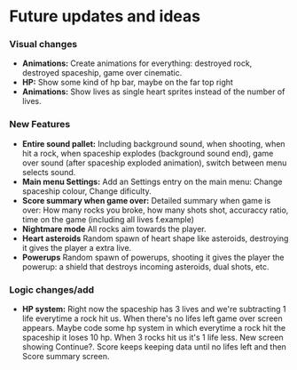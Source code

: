 # Future updates and ideas

### Visual changes
- **Animations:** Create animations for everything: destroyed rock, destroyed spaceship, game over cinematic.
- **HP:** Show some kind of hp bar, maybe on the far top right
- **Animations:** Show lives as single heart sprites instead of the number of lives.

### New Features
- **Entire sound pallet:** Including background sound, when shooting, when hit a rock, when spaceship explodes (background sound end), game over sound (after spaceship exploded animation), switch between menu selects sound.
- **Main menu Settings:** Add an Settings entry on the main menu: Change spaceship colour, Change dificulty.
- **Score summary when game over:** Detailed summary when game is over: How many rocks you broke, how many shots shot, accuraccy ratio, time on the game (including all lives f.example)
- **Nightmare mode** All rocks aim towards the player.
- **Heart asteroids** Random spawn of heart shape like asteroids, destroying it gives the player a extra live.
- **Powerups** Random spawn of powerups, shooting it gives the player the powerup: a shield that destroys incoming asteroids, dual shots, etc.

### Logic changes/add
- **HP system:** Right now the spaceship has 3 lives and we're subtracting 1 life everytime a rock hit us. When there's no lifes left game over screen appears. Maybe code some hp system in which everytime a rock hit the spaceship it loses 10 hp. When 3 rocks hit us it's 1 life less. New screen showing Continue?. Score keeps keeping data until no lifes left and then Score summary screen.